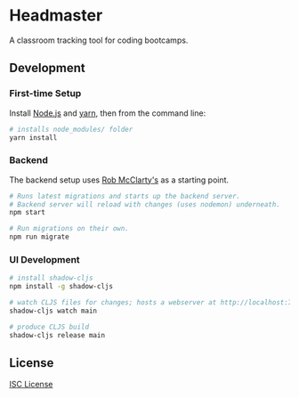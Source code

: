 # Headmaster

A classroom tracking tool for coding bootcamps.

## Development

### First-time Setup

Install [Node.js] and [yarn], then from the command line:

```sh
# installs node_modules/ folder
yarn install
```

[Node.js]:https://nodejs.org/
[yarn]:https://yarnpkg.com/

### Backend

The backend setup uses [Rob McClarty's](https://github.com/robmclarty/knex-express-project-sample) as a starting point.

```sh
# Runs latest migrations and starts up the backend server.
# Backend server will reload with changes (uses nodemon) underneath.
npm start

# Run migrations on their own.
npm run migrate
```


### UI Development

```sh
# install shadow-cljs
npm install -g shadow-cljs

# watch CLJS files for changes; hosts a webserver at http://localhost:7772
shadow-cljs watch main

# produce CLJS build
shadow-cljs release main
```

## License

[ISC License](LICENSE.md)
